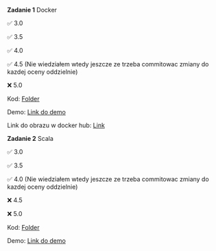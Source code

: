 **Zadanie 1** Docker

:white_check_mark: 3.0

:white_check_mark: 3.5

:white_check_mark: 4.0

:white_check_mark: 4.5 (Nie wiedziałem wtedy jeszcze ze trzeba commitowac zmiany do kazdej oceny oddzielnie)

:x: 5.0

Kod: [Folder](https://github.com/mmikusx/E-biznes/tree/main/Zadanie1)

Demo: [Link do demo](https://github.com/mmikusx/E-biznes/blob/main/demos/E-biznes%20zadanie%201.mov.zip)

Link do obrazu w docker hub: [Link](https://hub.docker.com/r/mmikusx/zad1_ebiznes)


**Zadanie 2** Scala

:white_check_mark: 3.0

:white_check_mark: 3.5

:white_check_mark: 4.0 (Nie wiedziałem wtedy jeszcze ze trzeba commitowac zmiany do kazdej oceny oddzielnie)

:x: 4.5

:x: 5.0

Kod: [Folder](https://github.com/mmikusx/E-biznes/tree/main/Zadanie2)

Demo: [Link do demo](https://github.com/mmikusx/E-biznes/blob/main/demos/E-biznes%20zadanie%202.mov.zip)
